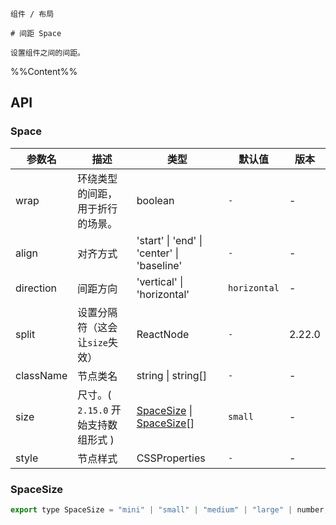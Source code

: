 `````
组件 / 布局

# 间距 Space

设置组件之间的间距。
`````

%%Content%%

## API

### Space

|参数名|描述|类型|默认值|版本|
|---|---|---|---|---|
|wrap|环绕类型的间距，用于折行的场景。|boolean |`-`|-|
|align|对齐方式|'start' \| 'end' \| 'center' \| 'baseline' |`-`|-|
|direction|间距方向|'vertical' \| 'horizontal' |`horizontal`|-|
|split|设置分隔符（这会让`size`失效）|ReactNode |`-`|2.22.0|
|className|节点类名|string \| string[] |`-`|-|
|size|尺寸。( `2.15.0` 开始支持数组形式 )|[SpaceSize](#spacesize) \| [SpaceSize](#spacesize)[] |`small`|-|
|style|节点样式|CSSProperties |`-`|-|

### SpaceSize

```js
export type SpaceSize = "mini" | "small" | "medium" | "large" | number;
```
